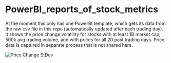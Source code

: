 # PowerBI_reports_of_stock_metrics

At the moment this only has one PowerBI template, which gets its data from the raw csv file in this repo (automatically updated after each trading day).  It shows the price change volatility for stocks with at least 1B market cap, 500k avg trading volume, and with prices for all 20 past trading days.  Price data is captured in separate process that is not shared here.

![Price Change StDev](https://github.com/ko14/PowerBI_reports_of_stock_metrics/assets/3990085/7843c4e5-3621-40ba-9912-b59fbd6f7184)

